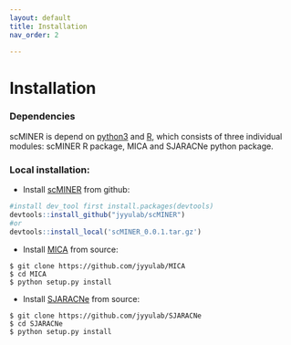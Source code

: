 ```yaml
---
layout: default
title: Installation
nav_order: 2

---
```

# Installation

### Dependencies
scMINER is depend on [python3](https://www.python.org/downloads/) and [R](https://www.r-project.org/), which consists of three individual modules: scMINER R package, MICA and SJARACNe python package. 


### Local installation: 
* Install [scMINER](https://github.com/jyyulab/scMINER) from github:

```R
#install dev_tool first install.packages(devtools)
devtools::install_github("jyyulab/scMINER") 
#or
devtools::install_local('scMINER_0.0.1.tar.gz')
```

* Install [MICA](https://github.com/jyyulab/MICA) from source:

```
$ git clone https://github.com/jyyulab/MICA
$ cd MICA
$ python setup.py install
```

* Install [SJARACNe](https://github.com/jyyulab/SJARACNe) from source:

```
$ git clone https://github.com/jyyulab/SJARACNe
$ cd SJARACNe
$ python setup.py install
```